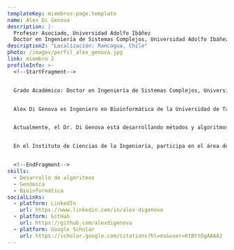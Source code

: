 ```yaml
---
templateKey: miembros-page.template
name: Alex Di Genova
description: |-
  Profesor Asociado, Universidad Adolfo Ibáñez
  Doctor en Ingeniería de Sistemas Complejos, Universidad Adolfo Ibáñez
description2: "Localización: Rancagua, Chile"
photo: /images/perfil_alex_genova.jpg
link: miembro 2
profileInfo: >-
  <!--StartFragment-->


  Grado Académico: Doctor en Ingeniería de Sistemas Complejos, Universidad Adolfo Ibáñez


  Alex Di Genova es Ingeniero en Bioinformática de la Universidad de Talca y Doctor en Ingeniería de Sistemas Complejos de la Universidad Adolfo Ibáñez. Su línea de investigación se centra en el desarrollo de nuevos algoritmos para el análisis de datos genómicos. Ha publicado más de 30 artículos científicos en revistas ISI y ha participado en proyectos genómicos tanto nacionales como internacionales.


  Actualmente, el Dr. Di Genova está desarrollando métodos y algoritmos computacionales para caracterizar reordenamientos genómicos en distintos tipos de cáncer humano, con el objetivo de comprender cómo estos procesos mutacionales contribuyen a la progresión y evolución de esta enfermedad.


  En el Instituto de Ciencias de la Ingeniería, participa en el área de Biología Computacional y Biotecnología.


  <!--EndFragment-->
skills:
  - Desarrollo de algoritmos
  - Genómica
  - Bioinformática
socialLinks:
  - platform: LinkedIn
    url: https://www.linkedin.com/in/alex-digenova
  - platform: GitHub
    url: https://github.com/alexdigenova
  - platform: Google Scholar
    url: https://scholar.google.com/citations?hl=es&user=KtBttDgAAAAJ
---
```

